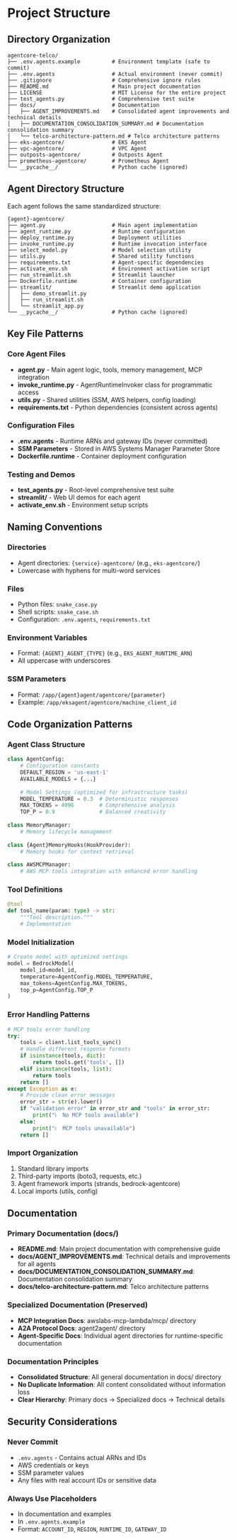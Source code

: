 # Project Structure

## Directory Organization

```
agentcore-telco/
├── .env.agents.example          # Environment template (safe to commit)
├── .env.agents                  # Actual environment (never commit)
├── .gitignore                   # Comprehensive ignore rules
├── README.md                    # Main project documentation
├── LICENSE                      # MIT License for the entire project
├── test_agents.py               # Comprehensive test suite
├── docs/                        # Documentation
│   ├── AGENT_IMPROVEMENTS.md    # Consolidated agent improvements and technical details
│   ├── DOCUMENTATION_CONSOLIDATION_SUMMARY.md # Documentation consolidation summary
│   └── telco-architecture-pattern.md # Telco architecture patterns
├── eks-agentcore/               # EKS Agent
├── vpc-agentcore/               # VPC Agent  
├── outposts-agentcore/          # Outposts Agent
├── prometheus-agentcore/        # Prometheus Agent
└── __pycache__/                 # Python cache (ignored)
```

## Agent Directory Structure

Each agent follows the same standardized structure:

```
{agent}-agentcore/
├── agent.py                     # Main agent implementation
├── agent_runtime.py             # Runtime configuration
├── deploy_runtime.py            # Deployment utilities
├── invoke_runtime.py            # Runtime invocation interface
├── select_model.py              # Model selection utility
├── utils.py                     # Shared utility functions
├── requirements.txt             # Agent-specific dependencies
├── activate_env.sh              # Environment activation script
├── run_streamlit.sh             # Streamlit launcher
├── Dockerfile.runtime           # Container configuration
├── streamlit/                   # Streamlit demo application
│   ├── demo_streamlit.py
│   ├── run_streamlit.sh
│   └── streamlit_app.py
└── __pycache__/                 # Python cache (ignored)
```

## Key File Patterns

### Core Agent Files
- **agent.py** - Main agent logic, tools, memory management, MCP integration
- **invoke_runtime.py** - AgentRuntimeInvoker class for programmatic access
- **utils.py** - Shared utilities (SSM, AWS helpers, config loading)
- **requirements.txt** - Python dependencies (consistent across agents)

### Configuration Files
- **.env.agents** - Runtime ARNs and gateway IDs (never committed)
- **SSM Parameters** - Stored in AWS Systems Manager Parameter Store
- **Dockerfile.runtime** - Container deployment configuration

### Testing and Demos
- **test_agents.py** - Root-level comprehensive test suite
- **streamlit/** - Web UI demos for each agent
- **activate_env.sh** - Environment setup scripts

## Naming Conventions

### Directories
- Agent directories: `{service}-agentcore/` (e.g., `eks-agentcore/`)
- Lowercase with hyphens for multi-word services

### Files
- Python files: `snake_case.py`
- Shell scripts: `snake_case.sh`
- Configuration: `.env.agents`, `requirements.txt`

### Environment Variables
- Format: `{AGENT}_AGENT_{TYPE}` (e.g., `EKS_AGENT_RUNTIME_ARN`)
- All uppercase with underscores

### SSM Parameters
- Format: `/app/{agent}agent/agentcore/{parameter}`
- Example: `/app/eksagent/agentcore/machine_client_id`

## Code Organization Patterns

### Agent Class Structure
```python
class AgentConfig:
    # Configuration constants
    DEFAULT_REGION = 'us-east-1'
    AVAILABLE_MODELS = {...}
    
    # Model Settings (optimized for infrastructure tasks)
    MODEL_TEMPERATURE = 0.3  # Deterministic responses
    MAX_TOKENS = 4096        # Comprehensive analysis
    TOP_P = 0.9              # Balanced creativity
    
class MemoryManager:
    # Memory lifecycle management
    
class {Agent}MemoryHooks(HookProvider):
    # Memory hooks for context retrieval
    
class AWSMCPManager:
    # AWS MCP tools integration with enhanced error handling
```

### Tool Definitions
```python
@tool
def tool_name(param: type) -> str:
    """Tool description."""
    # Implementation
```

### Model Initialization
```python
# Create model with optimized settings
model = BedrockModel(
    model_id=model_id,
    temperature=AgentConfig.MODEL_TEMPERATURE,
    max_tokens=AgentConfig.MAX_TOKENS,
    top_p=AgentConfig.TOP_P
)
```

### Error Handling Patterns
```python
# MCP tools error handling
try:
    tools = client.list_tools_sync()
    # Handle different response formats
    if isinstance(tools, dict):
        return tools.get('tools', [])
    elif isinstance(tools, list):
        return tools
    return []
except Exception as e:
    # Provide clean error messages
    error_str = str(e).lower()
    if "validation error" in error_str and "tools" in error_str:
        print("ℹ️  No MCP tools available")
    else:
        print("ℹ️  MCP tools unavailable")
    return []
```

### Import Organization
1. Standard library imports
2. Third-party imports (boto3, requests, etc.)
3. Agent framework imports (strands, bedrock-agentcore)
4. Local imports (utils, config)

## Documentation

### Primary Documentation (docs/)
- **README.md**: Main project documentation with comprehensive guide
- **docs/AGENT_IMPROVEMENTS.md**: Technical details and improvements for all agents
- **docs/DOCUMENTATION_CONSOLIDATION_SUMMARY.md**: Documentation consolidation summary
- **docs/telco-architecture-pattern.md**: Telco architecture patterns

### Specialized Documentation (Preserved)
- **MCP Integration Docs**: awslabs-mcp-lambda/mcp/ directory
- **A2A Protocol Docs**: agent2agent/ directory
- **Agent-Specific Docs**: Individual agent directories for runtime-specific documentation

### Documentation Principles
- **Consolidated Structure**: All general documentation in docs/ directory
- **No Duplicate Information**: All content consolidated without information loss
- **Clear Hierarchy**: Primary docs → Specialized docs → Technical details

## Security Considerations

### Never Commit
- `.env.agents` - Contains actual ARNs and IDs
- AWS credentials or keys
- SSM parameter values
- Any files with real account IDs or sensitive data

### Always Use Placeholders
- In documentation and examples
- In `.env.agents.example`
- Format: `ACCOUNT_ID`, `REGION`, `RUNTIME_ID`, `GATEWAY_ID`
